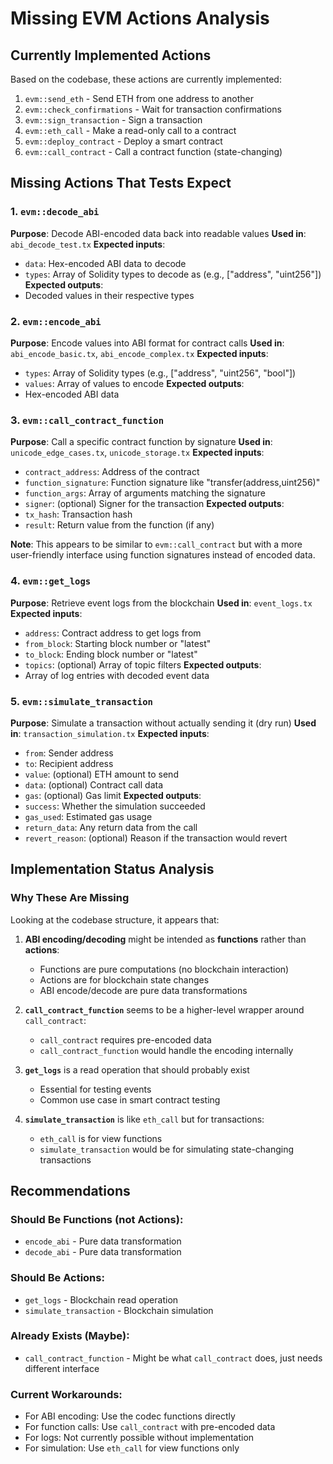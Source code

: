 # Missing EVM Actions Analysis

## Currently Implemented Actions

Based on the codebase, these actions are currently implemented:
1. `evm::send_eth` - Send ETH from one address to another
2. `evm::check_confirmations` - Wait for transaction confirmations
3. `evm::sign_transaction` - Sign a transaction
4. `evm::eth_call` - Make a read-only call to a contract
5. `evm::deploy_contract` - Deploy a smart contract
6. `evm::call_contract` - Call a contract function (state-changing)

## Missing Actions That Tests Expect

### 1. `evm::decode_abi`
**Purpose**: Decode ABI-encoded data back into readable values
**Used in**: `abi_decode_test.tx`
**Expected inputs**:
- `data`: Hex-encoded ABI data to decode
- `types`: Array of Solidity types to decode as (e.g., ["address", "uint256"])
**Expected outputs**:
- Decoded values in their respective types

### 2. `evm::encode_abi`
**Purpose**: Encode values into ABI format for contract calls
**Used in**: `abi_encode_basic.tx`, `abi_encode_complex.tx`
**Expected inputs**:
- `types`: Array of Solidity types (e.g., ["address", "uint256", "bool"])
- `values`: Array of values to encode
**Expected outputs**:
- Hex-encoded ABI data

### 3. `evm::call_contract_function`
**Purpose**: Call a specific contract function by signature
**Used in**: `unicode_edge_cases.tx`, `unicode_storage.tx`
**Expected inputs**:
- `contract_address`: Address of the contract
- `function_signature`: Function signature like "transfer(address,uint256)"
- `function_args`: Array of arguments matching the signature
- `signer`: (optional) Signer for the transaction
**Expected outputs**:
- `tx_hash`: Transaction hash
- `result`: Return value from the function (if any)

**Note**: This appears to be similar to `evm::call_contract` but with a more user-friendly interface using function signatures instead of encoded data.

### 4. `evm::get_logs`
**Purpose**: Retrieve event logs from the blockchain
**Used in**: `event_logs.tx`
**Expected inputs**:
- `address`: Contract address to get logs from
- `from_block`: Starting block number or "latest"
- `to_block`: Ending block number or "latest"
- `topics`: (optional) Array of topic filters
**Expected outputs**:
- Array of log entries with decoded event data

### 5. `evm::simulate_transaction`
**Purpose**: Simulate a transaction without actually sending it (dry run)
**Used in**: `transaction_simulation.tx`
**Expected inputs**:
- `from`: Sender address
- `to`: Recipient address
- `value`: (optional) ETH amount to send
- `data`: (optional) Contract call data
- `gas`: (optional) Gas limit
**Expected outputs**:
- `success`: Whether the simulation succeeded
- `gas_used`: Estimated gas usage
- `return_data`: Any return data from the call
- `revert_reason`: (optional) Reason if the transaction would revert

## Implementation Status Analysis

### Why These Are Missing

Looking at the codebase structure, it appears that:

1. **ABI encoding/decoding** might be intended as **functions** rather than **actions**:
   - Functions are pure computations (no blockchain interaction)
   - Actions are for blockchain state changes
   - ABI encode/decode are pure data transformations

2. **`call_contract_function`** seems to be a higher-level wrapper around `call_contract`:
   - `call_contract` requires pre-encoded data
   - `call_contract_function` would handle the encoding internally

3. **`get_logs`** is a read operation that should probably exist
   - Essential for testing events
   - Common use case in smart contract testing

4. **`simulate_transaction`** is like `eth_call` but for transactions:
   - `eth_call` is for view functions
   - `simulate_transaction` would be for simulating state-changing transactions

## Recommendations

### Should Be Functions (not Actions):
- `encode_abi` - Pure data transformation
- `decode_abi` - Pure data transformation

### Should Be Actions:
- `get_logs` - Blockchain read operation
- `simulate_transaction` - Blockchain simulation

### Already Exists (Maybe):
- `call_contract_function` - Might be what `call_contract` does, just needs different interface

### Current Workarounds:
- For ABI encoding: Use the codec functions directly
- For function calls: Use `call_contract` with pre-encoded data
- For logs: Not currently possible without implementation
- For simulation: Use `eth_call` for view functions only